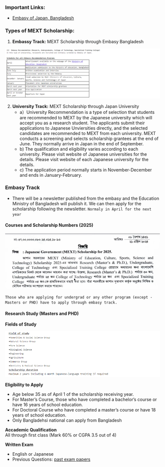 ### **Important Links:**
- [Embasy of Japan, Bangladesh](https://www.bd.emb-japan.go.jp/itpr_en/scholarshipnotice.html)

### **Types of MEXT Scholarship:**
1. **Embassy Track:** MEXT Scholarship through Embasy Bangladesh

![Embassy Recommendation](screen_shots/embassy_recommendation.PNG)

2. **University Track:** MEXT Scholarship through Japan University
    - a）University Recommendation is a type of selection that students are recommended to MEXT by the Japanese university which will accept you as a research student. The applicants submit their applications to Japanese Unviersities directly, and the  selected candidates are recommended to MEXT from each university. MEXT conducts a screening and selects scholarship grantees at the end of June. They normally arrive in Japan in the end of September.
    - b) The qualification and eligibility varies according to each university. Please visit website of Japanese universities for the details. Please visit website of each Japanese university for the details.
    - c) The application period normally starts in November-December and ends in January-February.

### **Embasy Track**
- There will be a newsletter published from the embasy and the Education Ministry of Bangladesh will publish it. We can then apply for the scholarship following the newsletter. `Normaly in April for the next year`

#### **Courses and Scholarship Numbers (2025)**

![Courses and Scholarship Numbers](screen_shots/newsleter1_2025.PNG)

`Those who are applying for undergrad or any other program (except - Masters or PHD) have to apply through embasy track.`

#### **Research Study (Masters and PHD)**

**Fields of Study**

![Fields of Study](screen_shots/fields_of_study.PNG)

**Eligibility to Apply**
- Age below 35 as of April 1 of the scholarship receiving year.
- For Master’s Course, those who have completed a bachelor’s course or have 16 years of school education.
- For Doctoral Course who have completed a master’s course or have 18 years of school education.
- Only Bangladehsi national can apply from Bangladesh

**Accademic Qualification**<br>
All through first class (Mark 60% or CGPA 3.5 out of 4)

**Written Exam**
- English or Japanese
- Previous Questions: [past exam papers](https://www.studyinjapan.go.jp/en/planning/scholarships/mext-scholarships/examination.html)